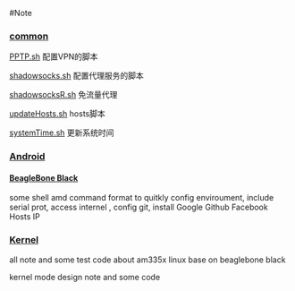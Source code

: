 #Note
### [common](common/)

[PPTP.sh](common/PPTP.sh) 配置VPN的脚本

[shadowsocks.sh](common\shadowsocks.sh) 配置代理服务的脚本

[shadowsocksR.sh](common/shadowsocksR.sh) 免流量代理

[updateHosts.sh](common/updateHosts.sh) hosts脚本

[systemTime.sh](common/) 更新系统时间



### [Android](Android/)

#### [BeagleBone Black](BeagleBoneBlack/)

some shell amd command format to quitkly config enviroument, include serial prot, access internel , config git, install Google Github Facebook Hosts IP

### [Kernel](Kernel/)

all note and some test code about am335x linux base on beaglebone black 

kernel mode design note and some code
